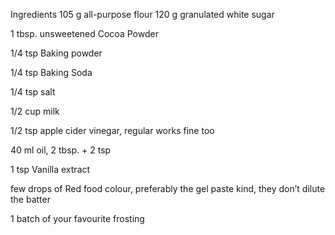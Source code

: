 Ingredients
105 g all-purpose flour
120 g granulated white sugar

1 tbsp. unsweetened Cocoa Powder

1/4 tsp Baking powder

1/4 tsp Baking Soda

1/4 tsp salt

1/2 cup milk

1/2 tsp apple cider vinegar, regular works fine too

40 ml oil, 2 tbsp. + 2 tsp

1 tsp Vanilla extract

few drops of Red food colour, preferably the gel paste kind, they don’t dilute the batter

1 batch of your favourite frosting